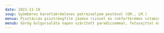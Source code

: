 ```yaml
---
date: 2021-11-18
soup: Gyömbéres karottakrémleves petrezselyem pestóval (GM., LM.)
menua: Pisztáciás pisztrángfilé jázmin rizzsel és rokfortkrémes vitaminsalátával (GM.)
menub: Görög bulgursaláta napon szárított paradicsommal, fetasajttal és olajbogyóval
---
```

